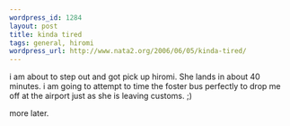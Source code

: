 ```yaml
--- 
wordpress_id: 1284
layout: post
title: kinda tired
tags: general, hiromi
wordpress_url: http://www.nata2.org/2006/06/05/kinda-tired/
---
```

i am about to step out and got pick up hiromi. She lands in about 40 minutes. i am going to attempt to time the foster bus perfectly to drop me off at the airport just as she is leaving customs. ;)

more later.
